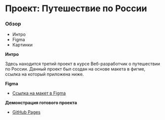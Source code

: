 # Проект: Путешествие по России

### Обзор
* Интро
* Figma
* Картинки

**Интро**

Здесь находится третий проект в курсе Веб-разработчик о путешествии по России.
Данный проект был создан на основе макета в фигме, ссылка на который приложена ниже.

**Figma**

* [Ссылка на макет в Figma](https://www.figma.com/file/5S2WSbEFL6awjVWJ0NWL8Q/Sprint-3_-Russia-_-desktop-mobile?node-id=28503%3A0)

**Демонстрация готового проекта**

* [GitHub Pages](https://iraizyri.github.io/russian-travel/)
